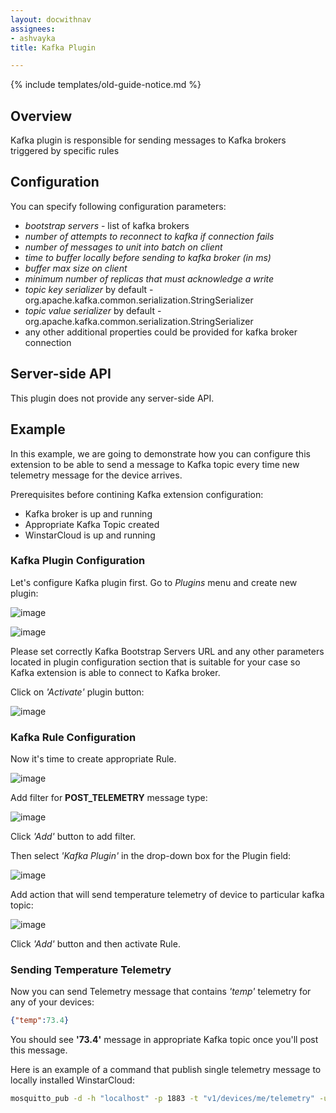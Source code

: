```yaml
---
layout: docwithnav
assignees:
- ashvayka
title: Kafka Plugin

---
```


{% include templates/old-guide-notice.md %}

## Overview

Kafka plugin is responsible for sending messages to Kafka brokers triggered by specific rules

## Configuration

You can specify following configuration parameters:

 - *bootstrap servers* - list of kafka brokers
 - *number of attempts to reconnect to kafka if connection fails*
 - *number of messages to unit into batch on client*
 - *time to buffer locally before sending to kafka broker (in ms)*
 - *buffer max size on client*
 - *minimum number of replicas that must acknowledge a write*
 - *topic key serializer* by default - org.apache.kafka.common.serialization.StringSerializer
 - *topic value serializer* by default - org.apache.kafka.common.serialization.StringSerializer
 - any other additional properties could be provided for kafka broker connection

## Server-side API

This plugin does not provide any server-side API.

## Example

In this example, we are going to demonstrate how you can configure this extension to be able to send a message to Kafka topic every time new telemetry message for the device arrives.

Prerequisites before contining Kafka extension configuration:

 - Kafka broker is up and running
 - Appropriate Kafka Topic created
 - WinstarCloud is up and running

### Kafka Plugin Configuration

Let's configure Kafka plugin first. Go to *Plugins* menu and create new plugin:

![image](/images/reference/plugins/kafka/kafka-plugin-config-1.png)

![image](/images/reference/plugins/kafka/kafka-plugin-config-2.png)

Please set correctly Kafka Bootstrap Servers URL and any other parameters located in plugin configuration section that is suitable for your case so Kafka extension is able to connect to Kafka broker.

Click on *'Activate'* plugin button:

![image](/images/reference/plugins/kafka/kafka-activate-plugin.png)

### Kafka Rule Configuration

Now it's time to create appropriate Rule.

![image](/images/reference/plugins/kafka/kafka-rule-config.png)

Add filter for **POST_TELEMETRY** message type:

![image](/images/reference/plugins/post-telemetry-filter.png)

Click *'Add'* button to add filter.

Then select *'Kafka Plugin'* in the drop-down box for the Plugin field:

![image](/images/reference/plugins/kafka/kafka-plugin-selection.png)

Add action that will send temperature telemetry of device to particular kafka topic:

![image](/images/reference/plugins/kafka/send-temp-telemetry.png)

Click *'Add'* button and then activate Rule.

### Sending Temperature Telemetry

Now you can send Telemetry message that contains *'temp'* telemetry for any of your devices:

```json
{"temp":73.4}
```

You should see **'73.4'** message in appropriate Kafka topic once you'll post this message.

Here is an example of a command that publish single telemetry message to locally installed WinstarCloud:

```bash
mosquitto_pub -d -h "localhost" -p 1883 -t "v1/devices/me/telemetry" -u "$ACCESS_TOKEN" -m '{"temp":73.4}'
```
